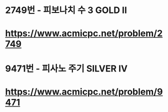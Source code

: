 # 2749번 - 피보나치 수 3 GOLD II
# https://www.acmicpc.net/problem/2749

# 9471번 - 피사노 주기 SILVER IV
# https://www.acmicpc.net/problem/9471
